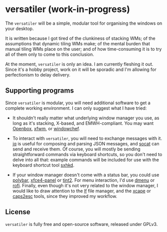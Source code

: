 versatiler (work-in-progress)
===============================================================================

The `versatiler` will be a simple, modular tool for organising the windows on 
your desktop.

It is written because I got tired of the clunkiness of stacking WMs; of the 
assumptions that dynamic tiling WMs make; of the mental burden that manual 
tiling WMs place on the user; and of how time-consuming it is to try all of 
them only to come to this conclusion. 

At the moment, `versatiler` is only an idea. I am currently fleshing it out. 
Since it's a hobby project, work on it will be sporadic and I'm allowing for 
perfectionism to delay delivery.


Supporting programs
-------------------------------------------------------------------------------

Since `versatiler` is modular, you will need additional software to get a 
complete working environment. I can only suggest what I have tried:

-   It shouldn't really matter what underlying window manager you use, as long 
    as it's stacking, X-based, and EMWH-compliant. You may want 
    [Openbox](http://openbox.org), 
    [xfwm](https://docs.xfce.org/xfce/xfwm4/start), or 
    [windowchef](https://github.com/tudurom/windowchef).

-   To interact with `versatiler`, you will need to exchange messages with it. 
    [jq](https://stedolan.github.io/jq/) is useful for composing and parsing 
    JSON messages, and [socat](http://www.dest-unreach.org/socat/) can send 
    and receive them. Of course, you will mostly be sending straightforward 
    commands via keyboard shortcuts, so you don't need to delve into all that: 
    example commands will be included for use with the keyboard shortcut tool 
    [sxhkd](https://github.com/baskerville/sxhkd).

-   If your window manager doesn't come with a status bar, you could use 
    [polybar](https://github.com/jaagr/polybar), 
    [xfce4-panel](https://docs.xfce.org/xfce/xfce4-panel/start) or 
    [tint2](https://gitlab.com/o9000/tint2). For menu interaction, I'd use 
    [dmenu](http://tools.suckless.org/dmenu/) or 
    [rofi](https://github.com/DaveDavenport/rofi). Finally, even though it's 
    not very related to the window manager, I would like to draw attention to 
    the [lf](https://github.com/gokcehan/lf) file manager, and the 
    [xcape](https://github.com/alols/xcape) or 
    [caps2esc](https://gitlab.com/interception/linux/plugins/caps2esc) tools, 
    since they improved my workflow.


License
-------------------------------------------------------------------------------

`versatiler` is fully free and open-source software, released under GPLv3.
